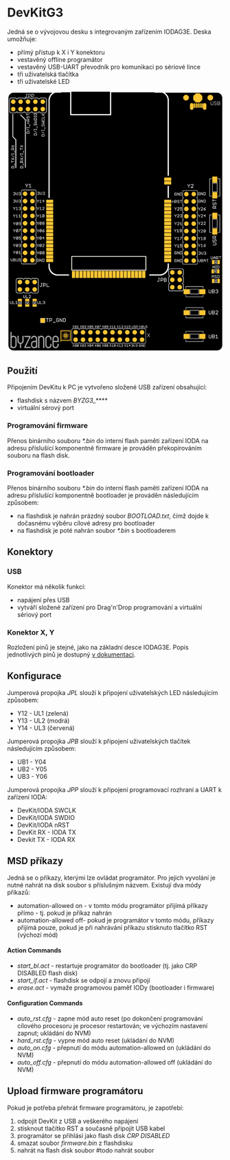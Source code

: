 # DevKitG3

Jedná se o vývojovou desku s integrovaným zařízením IODAG3E. Deska umožňuje:

* přímý přístup k X i Y konektoru
* vestavěný offline programátor
* vestavěný USB-UART převodník pro komunikaci po sériové lince
* tři uživatelská tlačítka
* tři uživatelské LED

![DevKitG3](../../../../.gitbook/assets/dkg3.png)

## Použití

Připojením DevKitu k PC je vytvořeno složené USB zařízení obsahující:

* flashdisk s názvem _BYZG3\_\*\*\*\*_
* virtuální sérový port

### Programování firmware

Přenos binárního souboru _\*.bin_ do interní flash paměti zařízení IODA na adresu příslušící komponentně firmware je prováděn překopírováním souboru na flash disk.

### Programování bootloader

Přenos binárního souboru _\*.bin_ do interní flash paměti zařízení IODA na adresu příslušící komponentně bootloader je prováděn následujícím způsobem:

* na flashdisk je nahrán prázdný soubor _BOOTLOAD.txt_, čímž dojde k dočasnému výběru cílové adresy pro bootloader
* na flashdisk je poté nahrán soubor _\*.bin_ s bootloaderem

## Konektory

### USB

Konektor má několik funkcí:

* napájení přes USB
* vytváří složené zařízení pro Drag'n'Drop programování a virtuální sériový port

### Konektor X, Y

Rozložení pinů je stejné, jako na základní desce IODAG3E. Popis jednotlivých pinů je dostupný [v dokumentaci](../../zakladni-jednotky/iodag3e/konektor-x-a-y.md).

## Konfigurace

Jumperová propojka _JPL_ slouží k připojení uživatelských LED následujícím způsobem:

* Y12 - UL1 \(zelená\)
* Y13 - UL2 \(modrá\)
* Y14 - UL3 \(červená\)

Jumperová propojka _JPB_ slouží k připojení uživatelských tlačítek následujícím způsobem:

* UB1 - Y04
* UB2 - Y05
* UB3 - Y06

Jumperová propojka _JPP_ slouží k připojení programovací rozhraní a UART k zařízení IODA:

* DevKit/IODA SWCLK
* DevKit/IODA SWDIO
* DevKit/IODA nRST
* DevKit RX - IODA TX
* Devkit TX - IODA RX

## MSD příkazy

Jedná se o příkazy, kterými lze ovládat programátor. Pro jejich vyvolání je nutné nahrát na disk soubor s příslušným názvem. Existují dva módy příkazů:

* automation-allowed on - v tomto módu programátor přijímá příkazy přímo - tj. pokud je příkaz nahrán
* automation-allowed off- pokud je programátor v tomto módu, příkazy přijímá pouze, pokud je při nahrávání příkazu stisknuto tlačítko RST \(výchozí mód\)

#### Action Commands

* _start\_bl.act_ - restartuje programátor do bootloader \(tj. jako CRP DISABLED flash disk\)
* _start\_if.act_ - flashdisk se odpojí a znovu připojí
* _erase.act_ - vymaže programovou paměť IODy \(bootloader i firmware\)

#### Configuration Commands

* _auto\_rst.cfg_ - zapne mód auto reset \(po dokončení programování cílového procesoru je procesor restartován; ve výchozím nastavení zapnut; ukládání do NVM\)
* _hard\_rst.cfg_ - vypne mód auto reset  \(ukládání do NVM\)
* _auto\_on.cfg_ - přepnutí do módu automation-allowed on \(ukládání do NVM\)
* _auto\_off.cfg_ - přepnutí do módu automation-allowed off \(ukládání do NVM\)

## Upload firmware programátoru 

Pokud je potřeba přehrát firmware programátoru, je zapotřebí:

1. odpojit DevKit z USB a veškerého napájení
2. stisknout tlačítko RST a současně připojit USB kabel
3. programátor se přihlásí jako flash disk _CRP DISABLED_
4. smazat soubor _firmware.bin_ z flashdisku
5. nahrát na flash disk soubor \#todo nahrát soubor

## 

  


